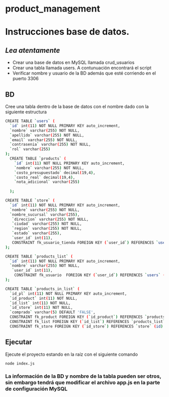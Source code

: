 # product_management
# Instrucciones base de datos.
## _Lea atentamente_

- Crear una base de datos en MySQL llamada crud_usuarios
- Crear una tabla llamada users. A contunuación encontrará el script
- Verificar nombre y usuario de la BD además que esté corriendo en el puerto 3306

## BD

Cree una tabla dentro de la base de datos con el nombre dado con la siguiente estructura
```sh
CREATE TABLE `users` (
  `id` int(11) NOT NULL PRIMARY KEY auto_increment,
  `nombre` varchar(255) NOT NULL,
  `apellido` varchar(255) NOT NULL,
  `email` varchar(255) NOT NULL,
  `contrasenia` varchar(255) NOT NULL,
  `rol` varchar(255)
);
  CREATE TABLE `products` (
    `id` int(11) NOT NULL PRIMARY KEY auto_increment,
    `nombre` varchar(255) NOT NULL,
    `costo_presupuestado` decimal(19,4),
    `costo_real` decimal(19,4),
    `nota_adicional` varchar(255) 
    
  );

CREATE TABLE `store` (
  `id` int(11) NOT NULL PRIMARY KEY auto_increment,
  `nombre` varchar(255) NOT NULL,
  `nombre_sucursal` varchar(255),
   `direccion` varchar(255) NOT NULL,
   `ciudad` varchar(255) NOT NULL,
   `region` varchar(255) NOT NULL,
   `estado` varchar(255),
   `user_id` int(11),
   CONSTRAINT fk_usuario_tienda FOREIGN KEY (`user_id`) REFERENCES `users` (id)
);

CREATE TABLE `products_list` (
  `id` int(11) NOT NULL PRIMARY KEY auto_increment,
  `nombre` varchar(255) NOT NULL,
   `user_id` int(11),
    CONSTRAINT fk_usuario  FOREIGN KEY (`user_id`) REFERENCES `users` (id)
);

CREATE TABLE `products_in_list` ( 
  `id_pl` int(11) NOT NULL PRIMARY KEY auto_increment,
  `id_product` int(11) NOT NULL, 
  `id_list` int(11) NOT NULL, 
  `id_store` int(11) NOT NULL, 
  `comprado` varchar(5) DEFAULT 'FALSE', 
  CONSTRAINT fk_product FOREIGN KEY (`id_product`) REFERENCES `products` (id), 
  CONSTRAINT fk_list FOREIGN KEY (`id_list`) REFERENCES `products_list` (id), 
  CONSTRAINT fk_store FOREIGN KEY (`id_store`) REFERENCES `store` (id) );

```

## Ejecutar

Ejecute el proyecto estando en la raíz con el siguiente comando
```sh
node index.js
```

### La información de la BD y nombre de la tabla pueden ser otros, sin embargo tendrá que modificar el archivo app.js en la parte de configuración MySQL
